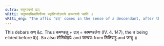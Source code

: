 ```yaml
---
sutra: चतुष्पाद्भो ढञ्
vRtti: चतुष्पादभिधायिनीभ्यः प्रकृतिभ्योऽपत्ये ढञ्प्रत्ययो भवति ॥
vRtti_eng: "The affix 'ढञ्' comes in the sense of a descendant, after the bases denoting quadrupeds."
---
```

This debars अण् &c. Thus कमण्डलु + ढञ् = कामण्डलेयः (IV. 4. 147), the उ being elided before ढ)). So also शौतिबोहयेः and जाम्बयः from शितिबाहु and जम्बु ॥
